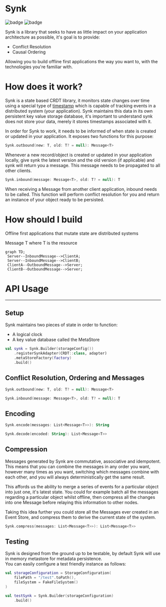 # Synk

![badge][badge-android]
![badge][badge-jvm]

Synk is a library that seeks to have as little impact on your application architecture as possible, it's goal is to provide:

- Conflict Resolution
- Causal Ordering

Allowing you to build offline first applications the way you want to, with the technologies you're familiar with.



# How does it work?

Synk is a state based CRDT library, it monitors state changes over time using a special type of [timestamp](https://github.com/CharlieTap/hlc)  which is capable 
of tracking events in a distributed system (your application). Synk maintains this data in its own persistent key value storage database,
it's important to understand synk does not store your data, merely it stores timestamps associated with it.

In order for Synk to work, it needs to be informed of when state is created or updated in your application. It exposes two functions for this purpose:

```kotlin
Synk.outbound(new: T, old: T? = null): Message<T>
```

Whenever a new record/object is created or updated in your application locally, give synk the latest version and the old version (if applicable) and synk will return you a message.
This message needs to be propagated to all other clients.

```kotlin
Synk.inbound(message: Message<T>, old: T? = null): T 
```

When receiving a Message from another client application, inbound needs to be called. This function will perform conflict resolution for you and return an instance of your object ready to
be persisted.


# How should I build 

Offline first applications that mutate state are distributed systems 

Message T where T is the resource


```mermaid
graph TD;
 Server--InboundMessage-->ClientA;
 Server--InboundMessage-->ClientB;
 ClientA--OutboundMessage-->Server;
 ClientB--OutboundMessage-->Server;
```


# API Usage

---
## Setup

Synk maintains two pieces of state in order to function:

- A logical clock
- A key value database called the MetaStore

```kotlin
val synk = Synk.Builder(storageConfig())
    .registerSynkAdapter(CRDT::class, adapter)
    .metaStoreFactory(factory)
    .build()
```



## Conflict Resolution, Ordering and Messages

```kotlin
Synk.outbound(new: T, old: T? = null): Message<T>
```

```kotlin
Synk.inbound(message: Message<T>, old: T? = null): T 
```

## Encoding



```kotlin
Synk.encode(messages: List<Message<T>>): String
```

```kotlin
Synk.decode(encoded: String): List<Message<T>>
```

## Compression

Messages generated by Synk are commutative, associative and idempotent. This means that you can combine the messages in any order you want,
however many times as you want, switching which messages combine with each other, and you will always deterministically get the same result.

This affords us the ability to merge a series of events for a particular object into just one, it's latest state. You could for example batch all the messages
regarding a particular object whilst offline, then compress all the changes into one Message before relaying this information to other nodes.

Taking this idea further you could store all the Messages ever created in an Event Store, and compress them to derive the current state of the system.


```kotlin
Synk.compress(messages: List<Message<T>>): List<Message<T>> 
```

## Testing

Synk is designed from the ground up to be testable, by default Synk will use in memory metastore for metadata persistence.  
You can easily configure a test friendly instance as follows:

```kotlin
val storageConfiguration = StorageConfiguration(
    filePath = "/test".toPath(),
    fileSystem = FakeFileSystem()
)

val testSynk = Synk.Builder(storageConfiguration)
    .build()
```




[badge-android]: http://img.shields.io/badge/-android-6EDB8D.svg?style=flat
[badge-jvm]: http://img.shields.io/badge/-jvm-DB413D.svg?style=flat
[badge-js]: http://img.shields.io/badge/-js-F8DB5D.svg?style=flat
[badge-linux]: http://img.shields.io/badge/-linux-2D3F6C.svg?style=flat
[badge-windows]: http://img.shields.io/badge/-windows-4D76CD.svg?style=flat
[badge-ios]: http://img.shields.io/badge/-ios-CDCDCD.svg?style=flat
[badge-mac]: http://img.shields.io/badge/-macos-111111.svg?style=flat
